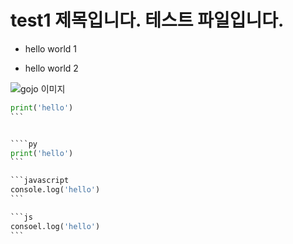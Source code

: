 # test1 제목입니다. 테스트 파일입니다.

* hello world 1

* hello world 2


![gojo 이미지](img/gojo/gojo.jpg)


````python
print('hello')
```


````py
print('hello')
```

```javascript
console.log('hello')
```

```js
consoel.log('hello')
```
